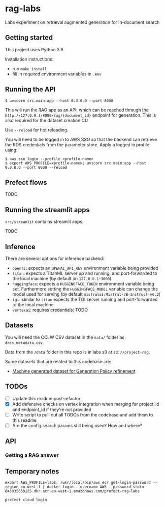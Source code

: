 # rag-labs

Labs experiment on retrieval augmented generation for in-document search

## Getting started

This project uses Python 3.9.

Installation instructions:

* run `make install`
* fill in required environment variables in `.env`

## Running the API

```
$ uvicorn src.main:app --host 0.0.0.0 --port 8000
```

This will run the RAG app as an API, which can be reached through the `http://127.0.0.1/8000/rag/{document_id}` endpoint for generation. This is also required for the dataset creation CLI.

Use `--reload` for hot reloading. 

You will need to be logged in to AWS SSO so that the backend can retrieve the RDS credentials from the parameter store. Apply a logged in profile using:

```
$ aws sso login --profile <profile-name>
$ export AWS_PROFILE=<profile-name>; uvicorn src.main:app --host 0.0.0.0 --port 8000 --reload
```

## Prefect flows

TODO

## Running the streamlit apps

`src/streamlit` contains streamlit apps.

TODO


## Inference 

There are several options for inference backend:

* `openai`: expects an `OPENAI_API_KEY` environment variable being provided
* `titan`: expects a TitanML server up and running, and port-forwarded to the local machine (by default on `127.0.0.1:3000`)
* `huggingface`: expects a `HUGGINGFACE_TOKEN` environment variable being set. Furthermore setting the `HUGGINGFACE_MODEL` variable can change the model used for serving (by default `mistralai/Mistral-7B-Instruct-v0.2`)
* `tgi`: similar to `titan` expects the TGI server running and port-forwarded to the local machine
* `vertexai`: requires credentials; TODO 


## Datasets

You will need the CCLW CSV dataset in the `data/` folder as `docs_metadata.csv`. 

Data from the `/data` folder in this repo is in labs s3 at `s3://project-rag`.

Some datasets that are related to this codebase are:

- [Machine generated dataset for Generation Policy refinement](https://huggingface.co/datasets/ClimatePolicyRadar/rag-machine-generated-dataset-mvp)


## TODOs
- [ ] Update this readme post-refactor 
- [x] Add defensive checks on vertex integration when merging for project_id and endpoint_id if they're not provided 
- [ ] Write script to pull out all TODOs from the codebase and add them to this readme
- [ ] Are the config search params still being used? How and where? 

## API
### Getting a RAG answer


## Temporary notes

```
export AWS_PROFILE=labs; /usr/local/bin/aws ecr get-login-password --region eu-west-1 | docker login --username AWS --password-stdin 845035659285.dkr.ecr.eu-west-1.amazonaws.com/prefect-rag-labs
```
`prefect cloud login`